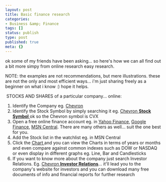 ```yaml
---
layout: post
title: Basic finance research
categories:
- Business &amp; Finance
tags: []
status: publish
type: post
published: true
meta: {}
---
```

ok some of my friends have been asking... so here's how we can all find out a bit more simpy from online research easy research.

NOTE: the examples are not recommendations, but mere illustrations. these are not the only and most efficient ways... i'm just sharing freely as a beginner on what i know :) hope it helps.

 STOCKS AND SHARES of a particular company... online:
<ol>
	<li>Identify the Company eg. <a href="http://www.chevron.com/">Chevron</a></li>
	<li>Identify the Stock Symbol by simply searching it eg. <a href="http://www.google.com/search?q=Chevron+Stock+Symbol+&amp;rls=com.microsoft:en-us:IE-SearchBox&amp;ie=UTF-8&amp;oe=UTF-8&amp;sourceid=ie7&amp;rlz=1I7GGLR">Chevron <strong>Stock Symbol</strong> </a>ok so the Chevron symbol is CVX</li>
	<li>Open a free online finance account eg. in <a href="http://finance.yahoo.com/">Yahoo Finance</a>, <a href="http://finance.google.com/finance">Google Finance</a>, <a href="http://moneycentral.msn.com/home.asp">MSN Central</a>. There are many others as well... suit the one best for you.</li>
	<li>Add the Stock list in the watchlist eg. in MSN Central</li>
	<li>Click the <a href="http://moneycentral.msn.com/detail/stock_quote?Symbol=CVX">Chart </a>and you can view the Charts in terms of years or months and even compare against common indexes such as DOW or NASDAQ or even display in different graphs eg. Line, Bar and Candlesticks</li>
	<li>If you want to know more about the company just search Investor Relations. Eg. <a href="http://investor.chevron.com/phoenix.zhtml?c=130102&amp;p=irol-irhome">Chevron <strong>Investor Relations</strong></a>... it'll lead you to the company's website for investors and you can download many free documents of info and financial reports for further research</li>
</ol>
